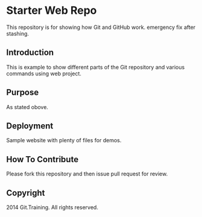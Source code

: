 # Starter Web Repo

This repository is for showing how Git and GitHub work.
emergency fix after stashing.

## Introduction

This is example to show different parts of the Git repository and various commands using web project.

## Purpose

As stated obove.

## Deployment 

Sample website with plenty of files for demos.

## How To Contribute
Please fork this repository and then issue pull request for review.

## Copyright

2014 Git.Training. All rights reserved.